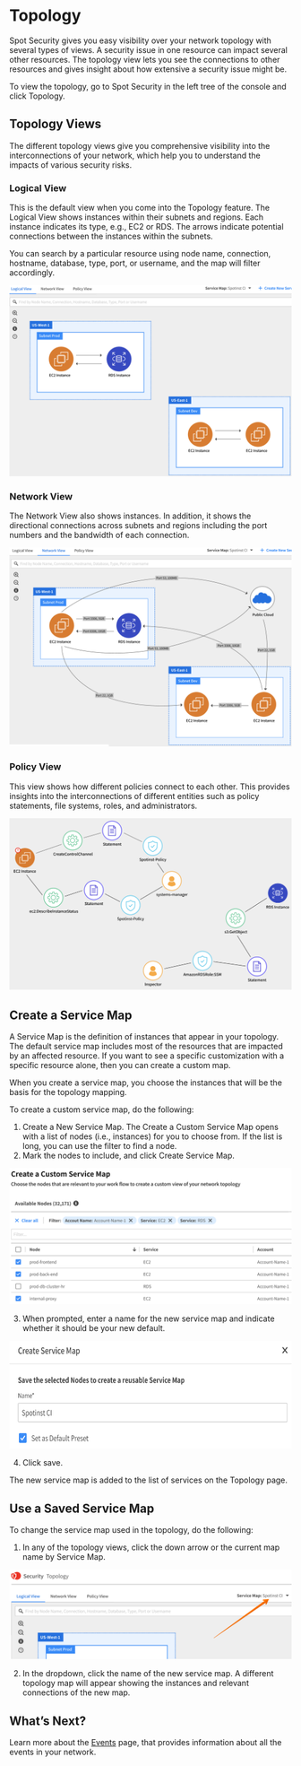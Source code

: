 <meta name="robots" content="noindex">

# Topology

Spot Security gives you easy visibility over your network topology with several types of views. A security issue in one resource can impact several other resources. The topology view lets you see the connections to other resources and gives insight about how extensive a security issue might be.

To view the topology, go to Spot Security in the left tree of the console and click Topology.

## Topology Views

The different topology views give you comprehensive visibility into the interconnections of your network, which help you to understand the impacts of various security risks.

### Logical View

This is the default view when you come into the Topology feature. The Logical View shows instances within their subnets and regions. Each instance indicates its type, e.g., EC2 or RDS. The arrows indicate potential connections between the instances within the subnets.

You can search by a particular resource using node name, connection, hostname, database, type, port, or username, and the map will filter accordingly.

<img src="/spot-security/_media/features-topology-01.png" />

### Network View

The Network View also shows instances. In addition, it shows the directional connections across subnets and regions including the port numbers and the bandwidth of each connection.

<img src="/spot-security/_media/features-topology-02.png" />

### Policy View

This view shows how different policies connect to each other. This provides insights into the interconnections of different entities such as policy statements, file systems, roles, and administrators.

<img src="/spot-security/_media/features-topology-03.png" />

## Create a Service Map

A Service Map is the definition of instances that appear in your topology. The default service map includes most of the resources that are impacted by an affected resource. If you want to see a specific customization with a specific resource alone, then you can create a custom map.

When you create a service map, you choose the instances that will be the basis for the topology mapping.

To create a custom service map, do the following:

1. Create a New Service Map. The Create a Custom Service Map opens with a list of nodes (i.e., instances) for you to choose from. If the list is long, you can use the filter to find a node.
2. Mark the nodes to include, and click Create Service Map.

<img src="/spot-security/_media/features-topology-04.png" />

3. When prompted, enter a name for the new service map and indicate whether it should be your new default.

<img src="/spot-security/_media/features-topology-05.png" width="634" height="192" />

4. Click save.

The new service map is added to the list of services on the Topology page.

## Use a Saved Service Map

To change the service map used in the topology, do the following:

1. In any of the topology views, click the down arrow or the current map name by Service Map.

<img src="/spot-security/_media/features-topology-06.png" />

2. In the dropdown, click the name of the new service map. A different topology map will appear showing the instances and relevant connections of the new map.

## What’s Next?

Learn more about the [Events](spot-security/features/events) page, that provides information about all the events in your network.
